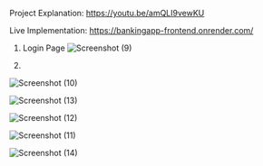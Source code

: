 Project Explanation: https://youtu.be/amQLI9vewKU

Live Implementation: https://bankingapp-frontend.onrender.com/

1. Login Page
![Screenshot (9)](https://github.com/VishvShah98/Banking_Application/assets/70076769/9e340553-e9bb-4b15-b1ea-e47ae6ef8ece)

2.
![Screenshot (10)](https://github.com/VishvShah98/Banking_Application/assets/70076769/46cd7df2-77dc-4210-b302-694d10fbaf85)

![Screenshot (13)](https://github.com/VishvShah98/Banking_Application/assets/70076769/066d6aa7-e294-4955-b2f9-aa7d4ac22c1a)

![Screenshot (12)](https://github.com/VishvShah98/Banking_Application/assets/70076769/96a9c5d9-7d50-41c8-9fb6-9802ea1c967e)

![Screenshot (11)](https://github.com/VishvShah98/Banking_Application/assets/70076769/e2146ba0-32f2-4ebd-b380-03e654101816)

![Screenshot (14)](https://github.com/VishvShah98/Banking_Application/assets/70076769/64e3ed40-62ff-4a40-aafd-441cbc2940d0)




